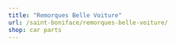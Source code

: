 ```yaml
---
title: "Remorques Belle Voiture"
url: /saint-boniface/remorques-belle-voiture/
shop: car parts
---
```

